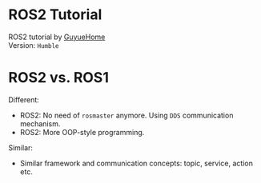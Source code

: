 # ROS2 Tutorial
ROS2 tutorial by [GuyueHome](https://www.bilibili.com/video/BV16B4y1Q7jQ/?spm_id_from=333.337.search-card.all.click)  
Version: `Humble`  
  
# ROS2 vs. ROS1  
Different:  
- ROS2: No need of `rosmaster` anymore. Using `DDS` communication mechanism.  
- ROS2: More OOP-style programming.  
  
Similar:  
- Similar framework and communication concepts: topic, service, action etc.  
